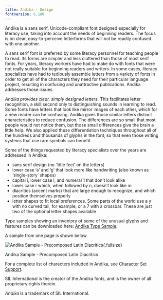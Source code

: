 ```yaml
---
title: Andika - Design
fontversion: 6.100
---
```


Andika is a sans serif, Unicode-compliant font designed especially for literacy use, taking into account the needs of beginning readers. The focus is on clear, easy-to-perceive letterforms that will not be readily confused with one another. 

A sans serif font is preferred by some literacy personnel for teaching people to read. Its forms are simpler and less cluttered than those of most serif fonts. For years, literacy workers have had to make do with fonts that were not really suitable for beginning readers and writers. In some cases, literacy specialists have had to tediously assemble letters from a variety of fonts in order to get all of the characters they need for their particular language project, resulting in confusing and unattractive publications. Andika addresses those issues.

*Andika provides clear, simply designed letters.* This facilitates letter recognition, a skill second only to distinguishing sounds in learning to read. Some fonts have letters that look like mirror images of each other, which for a new reader can be confusing. Andika gives those similar letters distinct characteristics to reduce confusion. The differences are so small that most people would not notice them, but those small differences give the brain a little help. We also applied these differentiation techniques throughout all of the hundreds and thousands of glyphs in the font, so that even those writing systems that use rare symbols can benefit.

Some of the things requested by literacy specialists over the years are addressed in Andika:

- sans serif design (no ‘little feet’ on the letters)
- lower case ‘a’ and ‘g’ that look more like handwriting (also known as ‘single-story’ shapes)
- capital i, lower case l, and numeral 1 that don’t look alike
- lower case r which, when followed by n, doesn’t look like m
- diacritics (accent marks) that are large enough to recognize, and which position themselves properly
- letter shapes to fit local preferences. Some parts of the world use a y with no curved tail, for example, or a 7 with a crossbar. These are just two of the optional letter shapes available

Type samples showing an inventory of some of the unusual glyphs and features can be downloaded here: [Andika Type Sample](https://software.sil.org/andika/wp-content/uploads/sites/19/2015/12/AndikaTypeSample.pdf).

A sample from one page is shown below. 

![Andika Sample - Precomposed Latin Diacritics](assets/images/AndikaTypeSample.png){.fullsize}
<!-- PRODUCT SITE IMAGE SRC http://software.sil.org/andika/wp-content/uploads/sites/19/2015/12/AndikaTypeSample.png -->
<figcaption>Andika Sample - Precomposed Latin Diacritics</figcaption>

For a complete list of characters included in Andika, see [Character Set Support](charset.md).

SIL International is the creator of the Andika fonts, and is the owner of all proprietary rights therein.

*Andika* is a trademark of SIL International.